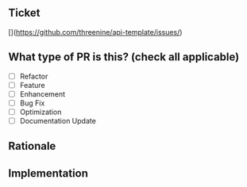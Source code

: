 
## Ticket
[comment]: # (Please provide a link to the ticket this pull request is related to replace <add ticket number here> with the ticket number)
[<add ticket number here>](https://github.com/threenine/api-template/issues/<add ticket number here>)

## What type of PR is this? (check all applicable)

- [ ] Refactor
- [ ] Feature
- [ ] Enhancement
- [ ] Bug Fix
- [ ] Optimization
- [ ] Documentation Update

## Rationale
[comment]: # (Why is this change required? What problem does it solve? What benefits or features does it provide and why
are these relevant.  Highlight the specific use cases where it may be advantageous)


## Implementation
[comment]: # (How is this change implemented?)

